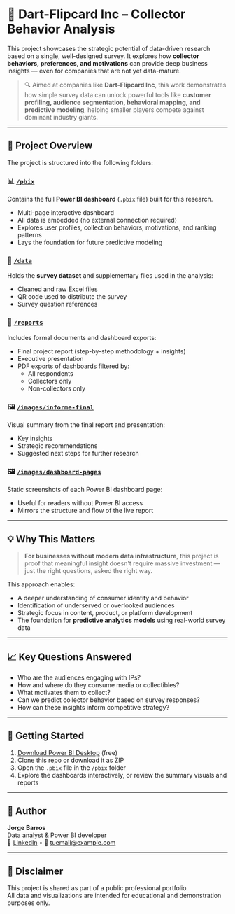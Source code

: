 # 🎯 Dart-Flipcard Inc – Collector Behavior Analysis

This project showcases the strategic potential of data-driven research based on a single, well-designed survey. It explores how **collector behaviors, preferences, and motivations** can provide deep business insights — even for companies that are not yet data-mature.

> 🔍 Aimed at companies like **Dart-Flipcard Inc**, this work demonstrates how simple survey data can unlock powerful tools like **customer profiling, audience segmentation, behavioral mapping, and predictive modeling**, helping smaller players compete against dominant industry giants.

---

## 🧭 Project Overview

The project is structured into the following folders:

### 📊 [`/pbix`](./pbix/)
Contains the full **Power BI dashboard** (`.pbix` file) built for this research.
- Multi-page interactive dashboard
- All data is embedded (no external connection required)
- Explores user profiles, collection behaviors, motivations, and ranking patterns
- Lays the foundation for future predictive modeling

### 📁 [`/data`](./data/)
Holds the **survey dataset** and supplementary files used in the analysis:
- Cleaned and raw Excel files
- QR code used to distribute the survey
- Survey question references

### 📂 [`/reports`](./reports/)
Includes formal documents and dashboard exports:
- Final project report (step-by-step methodology + insights)
- Executive presentation
- PDF exports of dashboards filtered by:
  - All respondents
  - Collectors only
  - Non-collectors only

### 🖼️ [`/images/informe-final`](./images/informe-final/)
Visual summary from the final report and presentation:
- Key insights
- Strategic recommendations
- Suggested next steps for further research

### 🖼️ [`/images/dashboard-pages`](./images/dashboard-pages/)
Static screenshots of each Power BI dashboard page:
- Useful for readers without Power BI access
- Mirrors the structure and flow of the live report

---

## 💡 Why This Matters

> **For businesses without modern data infrastructure**, this project is proof that meaningful insight doesn't require massive investment — just the right questions, asked the right way.

This approach enables:
- A deeper understanding of consumer identity and behavior
- Identification of underserved or overlooked audiences
- Strategic focus in content, product, or platform development
- The foundation for **predictive analytics models** using real-world survey data

---

## 📈 Key Questions Answered

- Who are the audiences engaging with IPs?
- How and where do they consume media or collectibles?
- What motivates them to collect?
- Can we predict collector behavior based on survey responses?
- How can these insights inform competitive strategy?

---

## 📂 Getting Started

1. [Download Power BI Desktop](https://powerbi.microsoft.com/desktop/) (free)
2. Clone this repo or download it as ZIP
3. Open the `.pbix` file in the `/pbix` folder
4. Explore the dashboards interactively, or review the summary visuals and reports

---

## 👤 Author

**Jorge Barros**  
Data analyst & Power BI developer  
🔗 [LinkedIn]([https://linkedin.com/in/tu-perfil](https://www.linkedin.com/in/jobastrategist/)) • 📧 [tuemail@example.com](mailto:jobastrategist@gmail.com)

---

## 📜 Disclaimer

This project is shared as part of a public professional portfolio.  
All data and visualizations are intended for educational and demonstration purposes only.

